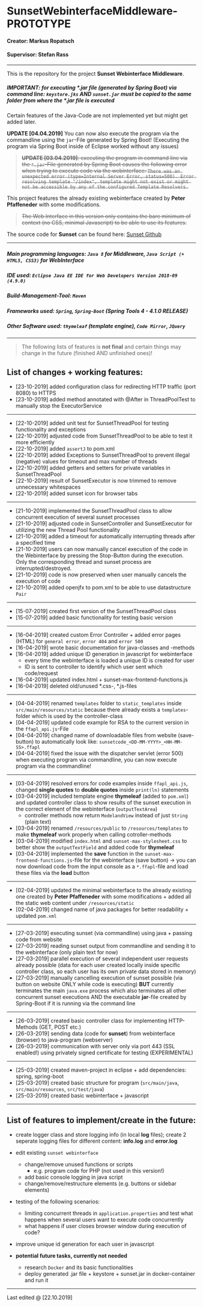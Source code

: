 # SunsetWebinterfaceMiddleware-PROTOTYPE

#### Creator: Markus Ropatsch

#### Supervisor: Stefan Rass

---

This is the repository for the project **Sunset Webinterface Middleware**.

##### IMPORTANT: for executing *.jar file (generated by Spring Boot) via command line: `keystore.jks` AND `sunset.jar` must be copied to the same folder from where the *.jar file is executed

Certain features of the Java-Code are not implemented yet but might get added later.

**UPDATE [04.04.2019]** You can now also execute the program via the commandline using the `jar`-File generated by Spring Boot! (Executing the program via Spring Boot inside of Eclipse worked without any issues)
> ~~**UPDATE [03.04.2019]**: executing the program in command line via the `*.jar`-File generated by Spring Boot causes the following error when trying to execute code via the webinterface: `There was an unexpected error (type=Internal Server Error, status=500). Error resolving template "/index", template might not exist or might not be accessible by any of the configured Template Resolvers.`~~

This project features the already existing webinterface created by **Peter Pfaffeneder** with some modifications.
> ~~The Web Interface in this version only contains the bare minimum of context (no CSS, minimal Javascript) to be able to use its features.~~

The source code for **Sunset** can be found here: [Sunset Github](https://github.com/stefan-rass/sunset-ffapl)

---

##### Main programming languages: `Java 8` for Middleware, `Java Script (+ HTML5, CSS3)` for WebInterface
##### IDE used: `Eclipse Java EE IDE for Web Developers Version 2018-09 (4.9.0)`
##### Build-Management-Tool: `Maven`
##### Frameworks used: `Spring`, `Spring-Boot` (Spring Tools 4 - 4.1.0 RELEASE)
##### Other Software used: `thymeleaf` (template engine), `Code Mirror`, `JQuery`

---

> The following lists of features is **not final** and certain things may change in the future (finished AND unfinished ones)!

## List of changes + working features:
* [23-10-2019] added configuration class for redirecting HTTP traffic (port 8080) to HTTPS
* [23-10-2019] added method annotated with @After in ThreadPoolTest to manually stop the ExecutorService

---

* [22-10-2019] added unit test for SunsetThreadPool for testing functionality and exceptions
* [22-10-2019] adjusted code from SunsetThreadPool to be able to test it more efficiently
* [22-10-2019] added `assertJ` to pom.xml
* [22-10-2019] added Exceptions to SunsetThreadPool to prevent illegal (negative) values for timeout and max number of threads
* [22-10-2019] added getters and setters for private variables in SunsetThreadPool
* [22-10-2019] result of SunsetExecutor is now trimmed to remove unnecessary whitespaces
* [22-10-2019] added sunset icon for browser tabs

---

* [21-10-2019] implemented the SunsetThreadPool class to allow concurrent execution of several sunset processes
* [21-10-2019] adjusted code in SunsetController and SunsetExecutor for utilizing the new Thread Pool functionality
* [21-10-2019] added a timeout for automatically interrupting threads after a specified time
* [21-10-2019] users can now manually cancel execution of the code in the Webinterface by pressing the Stop-Button during the execution. Only the corresponding thread and sunset process are interrupted/destroyed.
* [21-10-2019] code is now preserved when user manually cancels the execution of code
* [21-10-2019] added openjfx to pom.xml to be able to use datastructure `Pair`

---

* [15-07-2019] created first version of the SunsetThreadPool class
* [15-07-2019] added basic functionality for testing basic version

---

* [16-04-2019] created custom Error Controller + added error pages (HTML) for `general error`, `error 404` and `error 500`
* [16-04-2019] wrote basic documentation for java-classes and -methods
* [16-04-2019] added unique ID generation in javascript for webinterface
   * every time the webinterface is loaded a unique ID is created for user
   * ID is sent to controller to identify which user sent which code/request
* [16-04-2019] updated index.html + sunset-max-frontend-functions.js
* [16-04-2019] deleted old/unused *.css-, *.js-files

---

* [04-04-2019] renamed `templates` folder to `static_templates` inside `src/main/resources/static` because there already exists a `templates`-folder which is used by the controller-class
* [04-04-2019] updated code example for RSA to the current version in the `ffapl_api.js`-File
* [04-04-2019] changed name of downloadable files from website (save-button) to automatically look like: `sunsetcode_<DD-MM-YYYY>_<HH-MM-SS>.ffapl`
* [04-04-2019] fixed the issue with the dispatcher servlet (error 500) when executing program via commandline, you can now execute program via the commandline!

---

* [03-04-2019] resolved errors for code examples inside `ffapl_api.js`, changed **single quotes** to **double quotes** inside `print(ln)` statements
* [03-04-2019] included template engine **thymeleaf** (added to `pom.xml`) and updated controller class to show results of the sunset execution in the correct element of the webinterface (`outputTextArea`)
    * controller methods now return `ModelandView` instead of just `String` (plain text)
* [03-04-2019] renamed `/resources/public` to `/resources/templates` to make **thymeleaf** work properly when calling cotroller-methods
* [03-04-2019] modified `index.html` and `sunset-max-stylesheet.css` to better show the `outputTextField` and added code for **thymeleaf**
* [03-04-2019] implemented the **save** function in the `sunset-max-frontend-functions.js`-file for the webinterface (save button) -> you can now download code from the input console as a `*.ffapl`-file and load these files via the **load** button

---

* [02-04-2019] updated the minimal webinterface to the already existing one created by **Peter Pfaffeneder** with some modifications + added all the static web content under `/resources/static`
* [02-04-2019] changed name of java packages for better readability + updated `pom.xml`

---

* [27-03-2019] executing sunset (via commandline) using java + passing code from website
* [27-03-2019] reading sunset output from commandline and sending it to the webinterface (only plain text for now)
* [27-03-2019] parallel execution of several independent user requests already possible (data for each user created locally inside specific controller class, so each user has its own private data stored in memory)
* [27-03-2019] manually cancelling execution of sunset possible (via button on website ONLY while code is executing) **BUT** currently terminates the main `java.exe` process which also terminates all other concurrent sunset executions AND the executable **jar**-file created by Spring-Boot if it is running via the command line

---

* [26-03-2019] created basic controller class for implementing HTTP-Methods (GET, POST etc.)
* [26-03-2019] sending data (code for **sunset**) from webinterface (browser) to java-program (webserver)
* [26-03-2019] communication with server only via port 443 (SSL enabled!) using privately signed certificate for testing (EXPERIMENTAL)

---

* [25-03-2019] created maven-project in eclipse + add dependencies: spring, spring-boot 
* [25-03-2019] created basic structure for program (`src/main/java`, `src/main/resources`, `src/test/java`)
* [25-03-2019] created basic webinterface + javascript

---

## List of features to implement/create in the future:
* create logger class and store logging info (in local **log** files); create 2 seperate logging files for different content: **info.log** and **error.log**
* edit existing `sunset webinterface`
     * change/remove unused functions or scripts
          * e.g. program code for PHP (not used in this version!)
     * add basic console logging in java script
     * change/remove/restructure elements (e.g. buttons or sidebar elements)
* testing of the following scenarios:
     * limiting concurrent threads in `application.properties` and test what happens when several users want to execute code concurrently
     * what happens if user closes browser window during execution of code?
* improve unique id generation for each user in javascript

* **potential future tasks, currently not needed**     
     * research `Docker` and its basic functionalities
     * deploy generated .jar file + keystore + sunset.jar in docker-container and run it

---

Last edited @ [22.10.2019]
